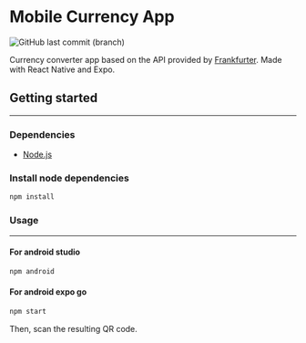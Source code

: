 # Mobile Currency App
![GitHub last commit (branch)](https://img.shields.io/github/last-commit/Rexwar/front-api-coins/master)



Currency converter app based on the API provided by [Frankfurter](https://www.frankfurter.app). 
Made with React Native and Expo.


## Getting started 
---
### Dependencies
- [Node.js](https://nodejs.org/en)

### Install node dependencies
```bash
npm install
```

### Usage

---

#### For android studio
```bash
npm android
```

#### For android expo go
```bash
npm start
```
Then, scan the resulting QR code.